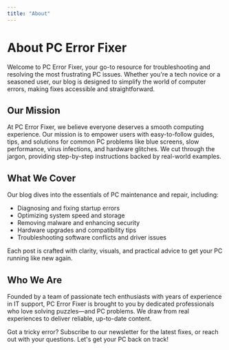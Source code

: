 ```yaml
---
title: "About"
---
```


# About PC Error Fixer

Welcome to PC Error Fixer, your go-to resource for troubleshooting and resolving the most frustrating PC issues. Whether you're a tech novice or a seasoned user, our blog is designed to simplify the world of computer errors, making fixes accessible and straightforward.

## Our Mission
At PC Error Fixer, we believe everyone deserves a smooth computing experience. Our mission is to empower users with easy-to-follow guides, tips, and solutions for common PC problems like blue screens, slow performance, virus infections, and hardware glitches. We cut through the jargon, providing step-by-step instructions backed by real-world examples.

## What We Cover
Our blog dives into the essentials of PC maintenance and repair, including:
- Diagnosing and fixing startup errors
- Optimizing system speed and storage
- Removing malware and enhancing security
- Hardware upgrades and compatibility tips
- Troubleshooting software conflicts and driver issues

Each post is crafted with clarity, visuals, and practical advice to get your PC running like new again.

## Who We Are
Founded by a team of passionate tech enthusiasts with years of experience in IT support, PC Error Fixer is brought to you by dedicated professionals who love solving puzzles—and PC problems. We draw from real experiences to deliver reliable, up-to-date content.

Got a tricky error? Subscribe to our newsletter for the latest fixes, or reach out with your questions. Let's get your PC back on track!